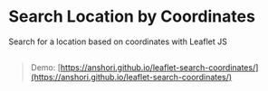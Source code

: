 # Search Location by Coordinates
Search for a location based on coordinates with Leaflet JS
##
> Demo: [https://anshori.github.io/leaflet-search-coordinates/](https://anshori.github.io/leaflet-search-coordinates/)